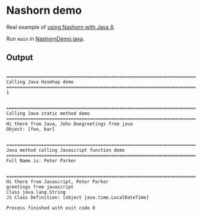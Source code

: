 # Nashorn demo

Real example of [using Nashorn with Java 8](http://winterbe.com/posts/2014/04/05/java8-nashorn-tutorial/).

Run ```main``` in [NashornDemo.java](/src/mainjava/NashornDemo.java).

## Output

```

======================================================================================
Calling Java Hasmhap demo
======================================================================================
1


======================================================================================
Calling Java static method demo
======================================================================================
Hi there from Java, John Doegreetings from java
Object: [foo, bar]


======================================================================================
Java method calling Javascript function demo
======================================================================================
Full Name is: Peter Parker


======================================================================================
Hi there from Javascript, Peter Parker
greetings from javascript
class java.lang.String
JS Class Definition: [object java.time.LocalDateTime]

Process finished with exit code 0
```
